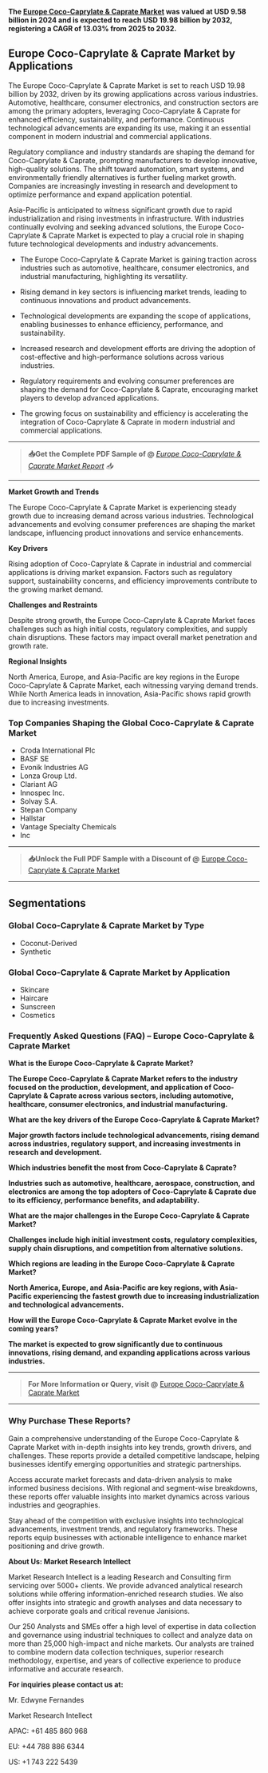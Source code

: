 <p><strong>The <a href="https://www.marketresearchintellect.com/download-sample/?rid=933614&amp;utm_source=Pulse-April-Europe&amp;utm_medium=852">Europe Coco-Caprylate & Caprate Market</a> was valued at USD 9.58 billion in 2024 and is expected to reach USD 19.98 billion by 2032, registering a CAGR of 13.03% from 2025 to 2032.</strong></p><h2>Europe Coco-Caprylate & Caprate Market by Applications&nbsp;</h2><p><p>The Europe Coco-Caprylate & Caprate Market is set to reach USD 19.98 billion by 2032, driven by its growing applications across various industries. Automotive, healthcare, consumer electronics, and construction sectors are among the primary adopters, leveraging Coco-Caprylate & Caprate for enhanced efficiency, sustainability, and performance. Continuous technological advancements are expanding its use, making it an essential component in modern industrial and commercial applications.</p><p>Regulatory compliance and industry standards are shaping the demand for Coco-Caprylate & Caprate, prompting manufacturers to develop innovative, high-quality solutions. The shift toward automation, smart systems, and environmentally friendly alternatives is further fueling market growth. Companies are increasingly investing in research and development to optimize performance and expand application potential.</p><p>Asia-Pacific is anticipated to witness significant growth due to rapid industrialization and rising investments in infrastructure. With industries continually evolving and seeking advanced solutions, the Europe Coco-Caprylate & Caprate Market is expected to play a crucial role in shaping future technological developments and industry advancements.</p></p><ul><li><p>The Europe Coco-Caprylate & Caprate Market is gaining traction across industries such as automotive, healthcare, consumer electronics, and industrial manufacturing, highlighting its versatility.</p></li><li><p>Rising demand in key sectors is influencing market trends, leading to continuous innovations and product advancements.</p></li><li><p>Technological developments are expanding the scope of applications, enabling businesses to enhance efficiency, performance, and sustainability.</p></li><li><p>Increased research and development efforts are driving the adoption of cost-effective and high-performance solutions across various industries.</p></li><li><p>Regulatory requirements and evolving consumer preferences are shaping the demand for Coco-Caprylate & Caprate, encouraging market players to develop advanced applications.</p></li><li><p>The growing focus on sustainability and efficiency is accelerating the integration of Coco-Caprylate & Caprate in modern industrial and commercial applications.</p></li></ul><hr /><blockquote><p><strong><span class="font-[700]">📥Get the Complete PDF Sample of @ </span></strong><em><span class="font-[700]"><a href="https://www.marketresearchintellect.com/download-sample/?rid=933614&amp;utm_source=Pulse-April-Europe&amp;utm_medium=852" target="_blank" data-tracking-control-name="article-ssr-frontend-pulse_little-text-block" data-tracking-will-navigate="" data-test-link="">Europe Coco-Caprylate & Caprate Market Report</a>&nbsp;📥</span></em></p></blockquote><hr /><p class="" data-start="77" data-end="360"><strong data-start="77" data-end="105">Market Growth and Trends</strong></p><p class="" data-start="77" data-end="360">The Europe Coco-Caprylate & Caprate Market is experiencing steady growth due to increasing demand across various industries. Technological advancements and evolving consumer preferences are shaping the market landscape, influencing product innovations and service enhancements.</p><p class="" data-start="362" data-end="606"><strong data-start="362" data-end="377">Key Drivers</strong></p><p class="" data-start="362" data-end="606">Rising adoption of Coco-Caprylate & Caprate in industrial and commercial applications is driving market expansion. Factors such as regulatory support, sustainability concerns, and efficiency improvements contribute to the growing market demand.</p><p class="" data-start="608" data-end="849"><strong data-start="608" data-end="637">Challenges and Restraints</strong></p><p class="" data-start="608" data-end="849">Despite strong growth, the Europe Coco-Caprylate & Caprate Market faces challenges such as high initial costs, regulatory complexities, and supply chain disruptions. These factors may impact overall market penetration and growth rate.</p><p class="" data-start="851" data-end="1095"><strong data-start="851" data-end="872">Regional Insights</strong></p><p class="" data-start="851" data-end="1095">North America, Europe, and Asia-Pacific are key regions in the Europe Coco-Caprylate & Caprate Market, each witnessing varying demand trends. While North America leads in innovation, Asia-Pacific shows rapid growth due to increasing investments.</p><p><h3>Top Companies Shaping the Global Coco-Caprylate & Caprate Market </h3><ul><li>Croda International Plc</li><li>BASF SE</li><li>Evonik Industries AG</li><li>Lonza Group Ltd.</li><li>Clariant AG</li><li>Innospec Inc.</li><li>Solvay S.A.</li><li>Stepan Company</li><li>Hallstar</li><li>Vantage Specialty Chemicals</li><li>Inc</li></ul></p><hr /><blockquote><p><strong>📥Unlock the Full PDF Sample with a Discount of @</strong> <a href="https://www.marketresearchintellect.com/ask-for-discount/?rid=933614&amp;utm_source=Pulse-April-Europe&amp;utm_medium=852">Europe Coco-Caprylate & Caprate Market</a></p></blockquote><hr /><p><h2>Segmentations</h2><h3>Global Coco-Caprylate & Caprate Market by Type</h3><ul><li>Coconut-Derived</li><li>Synthetic</li></ul><h3>Global Coco-Caprylate & Caprate Market by Application</h3><ul><li>Skincare</li><li>Haircare</li><li>Sunscreen</li><li>Cosmetics</li></ul></p><h3><strong>Frequently Asked Questions (FAQ) &ndash; Europe Coco-Caprylate & Caprate Market</strong></h3><p><strong>What is the Europe Coco-Caprylate & Caprate Market?</strong></p><p><strong>The Europe Coco-Caprylate & Caprate Market refers to the industry focused on the production, development, and application of Coco-Caprylate & Caprate across various sectors, including automotive, healthcare, consumer electronics, and industrial manufacturing.</strong></p><p><strong>What are the key drivers of the Europe Coco-Caprylate & Caprate Market?</strong></p><p><strong>Major growth factors include technological advancements, rising demand across industries, regulatory support, and increasing investments in research and development.</strong></p><p><strong>Which industries benefit the most from Coco-Caprylate & Caprate?</strong></p><p><strong>Industries such as automotive, healthcare, aerospace, construction, and electronics are among the top adopters of Coco-Caprylate & Caprate due to its efficiency, performance benefits, and adaptability.</strong></p><p><strong>What are the major challenges in the Europe Coco-Caprylate & Caprate Market?</strong></p><p><strong>Challenges include high initial investment costs, regulatory complexities, supply chain disruptions, and competition from alternative solutions.</strong></p><p><strong>Which regions are leading in the Europe Coco-Caprylate & Caprate Market?</strong></p><p><strong>North America, Europe, and Asia-Pacific are key regions, with Asia-Pacific experiencing the fastest growth due to increasing industrialization and technological advancements.</strong></p><p><strong>How will the Europe Coco-Caprylate & Caprate Market evolve in the coming years?</strong></p><p><strong>The market is expected to grow significantly due to continuous innovations, rising demand, and expanding applications across various industries.</strong></p><hr /><blockquote><p><span class="font-[700]"><strong>For More Information or Query, visit&nbsp;@</strong>&nbsp;</span><span class="font-[700]"><a href="https://www.marketresearchintellect.com/product/global-coco-caprylate-caprate-market/?utm_source=Linkedin&utm_medium=852" target="_blank" data-tracking-control-name="article-ssr-frontend-pulse_little-text-block" data-tracking-will-navigate="" data-test-link="">Europe Coco-Caprylate & Caprate Market</a></span></p></blockquote><hr /><h3><strong data-start="0" data-end="31">Why Purchase These Reports?</strong></h3><p class="" data-start="35" data-end="297">Gain a comprehensive understanding of the Europe Coco-Caprylate & Caprate Market with in-depth insights into key trends, growth drivers, and challenges. These reports provide a detailed competitive landscape, helping businesses identify emerging opportunities and strategic partnerships.</p><p class="" data-start="299" data-end="540">Access accurate market forecasts and data-driven analysis to make informed business decisions. With regional and segment-wise breakdowns, these reports offer valuable insights into market dynamics across various industries and geographies.</p><p class="" data-start="542" data-end="784">Stay ahead of the competition with exclusive insights into technological advancements, investment trends, and regulatory frameworks. These reports equip businesses with actionable intelligence to enhance market positioning and drive growth.</p><p><strong><span class="font-[700]">About Us: Market Research Intellect</span></strong></p><p><span class="">Market Research Intellect is a leading Research and Consulting firm servicing over 5000+ clients. We provide advanced analytical research solutions while offering information-enriched research studies.&nbsp;</span>We also offer insights into strategic and growth analyses and data necessary to achieve corporate goals and critical revenue Janisions.</p><p><span class="">Our 250 Analysts and SMEs offer a high level of expertise in data collection and governance using industrial techniques to collect and analyze data on more than 25,000 high-impact and niche markets. Our analysts are trained to combine modern data collection techniques, superior research methodology, expertise, and years of collective experience to produce informative and accurate research.</span></p><p><strong>For inquiries please contact us at:</strong></p><p>Mr. Edwyne Fernandes</p><p>Market Research Intellect</p><p>APAC: +61 485 860 968</p><p>EU: +44 788 886 6344</p><p>US: +1 743 222 5439</p>